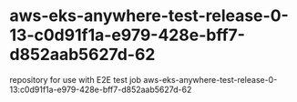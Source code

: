 # aws-eks-anywhere-test-release-0-13-c0d91f1a-e979-428e-bff7-d852aab5627d-62
repository for use with E2E test job aws-eks-anywhere-test-release-0-13:c0d91f1a-e979-428e-bff7-d852aab5627d-62
